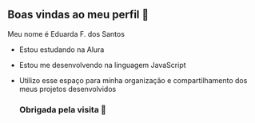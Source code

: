 ## Boas vindas ao meu perfil 🥇

Meu nome é Eduarda F. dos Santos 

- Estou estudando na Alura
- Estou me desenvolvendo na linguagem JavaScript
- Utilizo esse espaço para minha organização e compartilhamento dos meus projetos desenvolvidos

  ### Obrigada pela visita 💙
  


